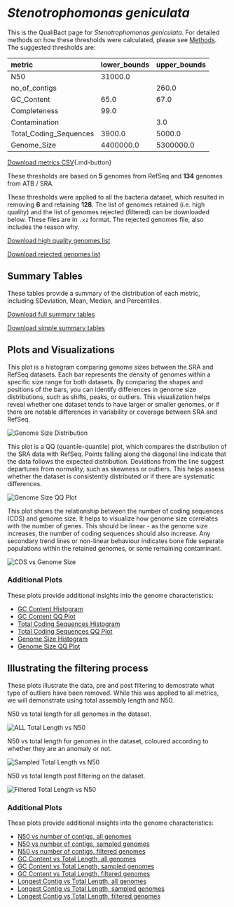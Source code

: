 # *Stenotrophomonas geniculata*

This is the QualiBact page for *Stenotrophomonas geniculata*. For detailed methods on how these thresholds were calculated, please see [Methods](../../methods.md).
The suggested thresholds are: 

| metric                 | lower_bounds   | upper_bounds   |
|:-----------------------|:---------------|:---------------|
| N50                    | 31000.0        |                |
| no_of_contigs          |                | 260.0          |
| GC_Content             | 65.0           | 67.0           |
| Completeness           | 99.0           |                |
| Contamination          |                | 3.0            |
| Total_Coding_Sequences | 3900.0         | 5000.0         |
| Genome_Size            | 4400000.0      | 5300000.0      |

[Download metrics CSV](Stenotrophomonas_geniculata_metrics.csv){.md-button}


These thresholds are based on **5** genomes from RefSeq and **134** genomes from ATB / SRA.

These thresholds were applied to all the bacteria dataset, which resulted in removing **6** and retaining **128**.
The list of genomes retained (i.e. high quality) and the list of genomes rejected (filtered) can be downloaded below. These files are in `.xz` format. The rejected genomes file, also includes the reason why.

[Download high quality genomes list](Stenotrophomonas_geniculata_high_quality_genomes.csv.xz)


[Download rejected genomes list](Stenotrophomonas_geniculata_filtered_out_genomes.csv.xz)



## Summary Tables
These tables provide a summary of the distribution of each metric, including SDeviation, Mean, Median, and Percentiles.

[Download full summary tables](summary.csv)

[Download simple summary tables](selected_summary.csv)

## Plots and Visualizations

This plot is a histogram comparing genome sizes between the SRA and RefSeq datasets. Each bar represents the density of genomes within a specific size range for both datasets. By comparing the shapes and positions of the bars, you can identify differences in genome size distributions, such as shifts, peaks, or outliers. This visualization helps reveal whether one dataset tends to have larger or smaller genomes, or if there are notable differences in variability or coverage between SRA and RefSeq.

![Genome Size Distribution](Genome_Size_refseq_histogram_kde.png)

This plot is a QQ (quantile-quantile) plot, which compares the distribution of the SRA data with RefSeq. Points falling along the diagonal line indicate that the data follows the expected distribution. Deviations from the line suggest departures from normality, such as skewness or outliers. This helps assess whether the dataset is consistently distributed or if there are systematic differences.

![Genome Size QQ Plot](Genome_Size_refseq_qqplot.png)

This plot shows the relationship between the number of coding sequences (CDS) and genome size. It helps to visualize how genome size correlates with the number of genes. This should be linear - as the genome size increases, the number of coding sequences should also increase. Any secondary trend lines or non-linear behaviour indicates bone fide seperate populations within the retained genomes, or some remaining contaminant. 

![CDS vs Genome Size](Stenotrophomonas_geniculata_CDS_vs_Genome_Size.png)

### Additional Plots

These plots provide additional insights into the genome characteristics:

- [GC Content Histogram](GC_Content_refseq_histogram_kde.png)
- [GC Content QQ Plot](GC_Content_refseq_qqplot.png)
- [Total Coding Sequences Histogram](Total_Coding_Sequences_refseq_histogram_kde.png)
- [Total Coding Sequences QQ Plot](Total_Coding_Sequences_refseq_qqplot.png)
- [Genome Size Histogram](Genome_Size_refseq_histogram_kde.png)
- [Genome Size QQ Plot](Genome_Size_refseq_qqplot.png)
## Illustrating the filtering process
These plots illustrate the data, pre and post filtering to demostrate what type of outliers have been removed. While this was applied to all metrics, we will demonstrate using total assembly length and N50.

N50 vs total length for all genomes in the dataset.

![ALL Total Length vs N50](Stenotrophomonas_geniculata_all_total_length_N50.png)

N50 vs total length for genomes in the dataset, coloured according to whether they are an anomaly or not.

![Sampled Total Length vs N50](Stenotrophomonas_geniculata_sample_total_length_N50.png)

N50 vs total length post filtering on the dataset.

![Filtered Total Length vs N50](Stenotrophomonas_geniculata_filt_total_length_N50.png)

### Additional Plots

These plots provide additional insights into the genome characteristics:

- [N50 vs number of contigs, all genomes](Stenotrophomonas_geniculata_all_N50_number.png)
- [N50 vs number of contigs, sampled genomes](Stenotrophomonas_geniculata_sample_N50_number.png)
- [N50 vs number of contigs, filtered genomes](Stenotrophomonas_geniculata_filt_N50_number.png)
- [GC Content vs Total Length, all genomes](Stenotrophomonas_geniculata_all_total_length_GC_Content.png)
- [GC Content vs Total Length, sampled genomes](Stenotrophomonas_geniculata_sample_total_length_GC_Content.png)
- [GC Content vs Total Length, filtered genomes](Stenotrophomonas_geniculata_filt_total_length_GC_Content.png)
- [Longest Contig vs Total Length, all genomes](Stenotrophomonas_geniculata_all_total_length_longest.png)
- [Longest Contig vs Total Length, sampled genomes](Stenotrophomonas_geniculata_sample_total_length_longest.png)
- [Longest Contig vs Total Length, filtered genomes](Stenotrophomonas_geniculata_filt_total_length_longest.png)
